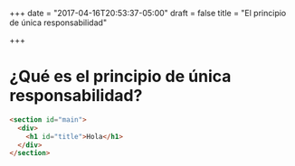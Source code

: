 +++
date = "2017-04-16T20:53:37-05:00"
draft = false
title = "El principio de única responsabilidad"

+++

# ¿Qué es el principio de única responsabilidad?

``` html
<section id="main">
  <div>
    <h1 id="title">Hola</h1>
  </div>
</section>
```

